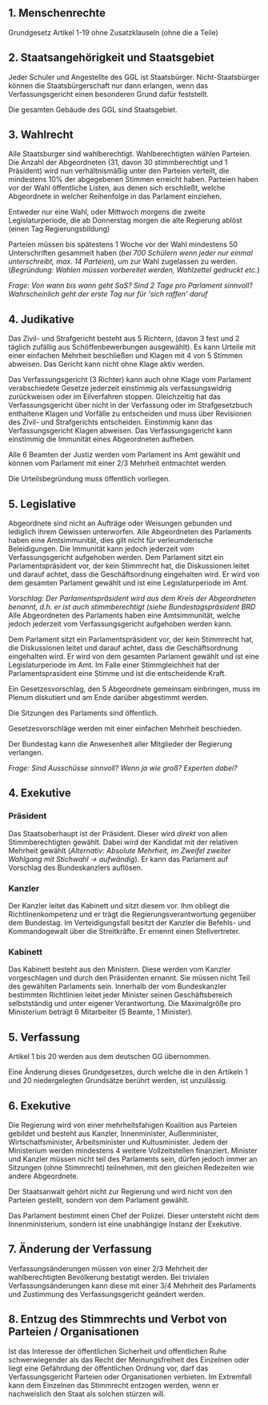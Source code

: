 ## 1. Menschenrechte
Grundgesetz Artikel 1-19 ohne Zusatzklauseln (ohne die a Teile)


## 2. Staatsangehörigkeit und Staatsgebiet


Jeder Schuler und Angestellte des GGL ist Staatsbürger. Nicht-Staatsbürger können die Staatsbürgerschaft nur dann erlangen, wenn das Verfassungsgericht einen besonderen Grund dafür feststellt.

Die gesamten Gebäude des GGL sind Staatsgebiet. 

## 3. Wahlrecht

Alle Staatsburger sind wahlberechtigt. Wahlberechtigten wählen Parteien. Die Anzahl der Abgeordneten (31, davon 30 stimmberechtigt und 1 Präsident) wird nun verhältnismäßig unter den Parteien verteilt, die mindestens 10% der abgegebenen Stimmen erreicht haben. Parteien haben vor der Wahl öffentliche Listen, aus denen sich erschließt, welche Abgeordnete in welcher Reihenfolge in das Parlament einziehen.

Entweder nur eine Wahl, oder Mittwoch morgens die zweite Legislaturperiode, die ab Donnerstag morgen die alte Regierung ablöst (einen Tag Regierungsbildung)

Parteien müssen bis spätestens 1 Woche vor der Wahl mindestens 50 Unterschriften gesammelt haben (_bei 700 Schülern wenn jeder
nur einmal unterschreibt, max. 14 Parteien_), um zur Wahl zugelassen zu werden.
(_Begründung: Wahlen müssen vorbereitet werden, Wahlzettel gedruckt etc._)

_Frage: Von wann bis wann geht SaS? Sind 2 Tage pro Parlament sinnvoll? Wahrscheinlich geht der erste Tag nur für 'sich raffen' daruf_

## 4. Judikative

Das Zivil- und Strafgericht besteht aus 5 Richtern, (davon 3 fest und 2 täglich zufällig aus Schöffenbewerbungen ausgewählt). Es kann Urteile mit einer einfachen Mehrheit beschließen und Klagen mit 4 von 5 Stimmen abweisen. Das Gericht kann nicht ohne Klage aktiv werden.

Das Verfassungsgericht (3 Richter) kann auch ohne Klage vom Parlament verabschiedete Gesetze jederzeit einstimmig als verfassungswidrig zurückweisen oder im Eilverfahren stoppen. Gleichzeitig hat das Verfassungsgericht über nicht in der Verfassung oder im Strafgesetzbuch enthaltene Klagen und Vorfälle zu entscheiden und muss über Revisionen des Zivil- und Strafgerichts entscheiden. Einstimmig kann das Verfassungsgericht Klagen abweisen. Das Verfassungsgericht kann einstimmig die Immunität eines Abgeordneten aufheben.

Alle 6 Beamten der Justiz werden vom Parlament ins Amt gewählt und können vom Parlament mit einer 2/3 Mehrheit entmachtet werden. 

Die Urteilsbegründung muss öffentlich vorliegen.

## 5. Legislative


Abgeordnete sind nicht an Aufträge oder Weisungen gebunden und lediglich ihrem Gewissen unterworfen.
Alle Abgeordneten des Parlaments haben eine Amtsimmunität, dies gilt nicht für verleumderische Beleidigungen. Die Immunität kann jedoch jederzeit vom Verfassungsgericht aufgehoben werden.
Dem Parlament sitzt ein Parlamentspräsident vor, der kein Stimmrecht hat, die Diskussionen leitet und darauf achtet, dass die Geschäftsordnung eingehalten wird. Er wird von dem gesamten Parlament gewählt und ist eine Legislaturperiode im Amt.

_Vorschlag: Der Parlamentspräsident wird aus dem Kreis der Abgeordneten benannt, d.h. er ist auch stimmberechtigt (siehe
Bundestagspräsident BRD_
Alle Abgeordneten des Parlaments haben eine Amtsimmunität, welche jedoch jederzeit vom Verfassungsgericht aufgehoben werden kann. 

Dem Parlament sitzt ein Parlamentspräsident vor, der kein Stimmrecht hat, die Diskussionen leitet und darauf achtet, dass die Geschäftsordnung eingehalten wird. Er wird von dem gesamten Parlament gewählt und ist eine Legislaturperiode im Amt. Im Falle einer Stimmgleichheit hat der Parlamentsprasident eine Stimme und ist die entscheidende Kraft. 


Ein Gesetzesvorschlag, den 5 Abgeordnete gemeinsam einbringen, muss im Plenum diskutiert und am Ende darüber abgestimmt werden. 

Die Sitzungen des Parlaments sind öffentlich.

Gesetzesvorschläge werden mit einer einfachen Mehrheit beschieden. 


Der Bundestag kann die Anwesenheit aller Mitglieder der Regierung verlangen.

_Frage: Sind Ausschüsse sinnvoll? Wenn ja wie groß? Experten dabei?_

## 4. Exekutive

### Präsident

Das Staatsoberhaupt ist der Präsident. Dieser wird *direkt* von allen Stimmberechtigten gewählt. Dabei wird der
Kandidat mit der relativen Mehrheit gewählt (_Alternativ: Absolute Mehrheit, im Zweifel zweiter Wahlgang mit Stichwahl -> aufwändig_).
Er kann das Parlament auf Vorschlag des Bundeskanzlers auflösen.

### Kanzler

Der Kanzler leitet das Kabinett und sitzt diesem vor. Ihm obliegt die Richtlinenkompetenz und er trägt die Regierungsverantwortung gegenüber dem Bundestag.
Im Verteidigungsfall besitzt der Kanzler die Befehls- und Kommandogewalt über die Streitkräfte.
Er ernennt einen Stellvertreter.

### Kabinett

Das Kabinett besteht aus den Ministern. Diese werden vom Kanzler vorgeschlagen und durch den Präsidenten ernannt. Sie müssen
nicht Teil des gewählten Parlaments sein.
Innerhalb der vom Bundeskanzler bestimmten Richtlinien leitet jeder Minister seinen Geschäftsbereich selbstständig und
unter eigener Verantwortung.
Die Maximalgröße pro Ministerium beträgt 6 Mitarbeiter (5 Beamte, 1 Minister).


## 5. Verfassung

Artikel 1 bis 20 werden aus dem deutschen GG übernommen.

Eine Änderung dieses Grundgesetzes, durch welche die in den Artikeln 1 und 20 niedergelegten Grundsätze berührt werden, ist unzulässig.

## 6. Exekutive

Die Regierung wird von einer mehrheitsfahigen Koalition aus Parteien gebildet und besteht aus Kanzler, Innenminister, Außenminister, Wirtschatfsminister, Arbeitsminister und Kultusminister. Jedem der Ministerium werden mindestens 4 weitere Vollzeitstellen finanziert. Minister und Kanzler müssen nicht teil des Parlaments sein, dürfen jedoch immer an Sitzungen (ohne Stimmrecht) teilnehmen, mit den gleichen Redezeiten wie andere Abgeordnete. 

Der Staatsanwalt gehört nicht zur Regierung und wird nicht von den Parteien gestellt, sondern von dem Parlament gewählt. 

Das Parlament bestimmt einen Chef der Polizei. Dieser untersteht nicht dem Innenministerium, sondern ist eine unabhängige Instanz der Exekutive. 

## 7. Änderung der Verfassung
Verfassungsänderungen müssen von einer 2/3 Mehrheit der wahlberechtigten Bevölkerung bestatigt werden.
Bei trivialen Verfassungsänderungen kann diese mit einer 3/4 Mehrheit des Parlaments und Zustimmung des Verfassungsgericht geändert werden.

## 8. Entzug des Stimmrechts und Verbot von Parteien / Organisationen
Ist das Interesse der öffentlichen Sicherheit und offentlichen Ruhe schwerwiegender als das Recht der Meinungsfreiheit des Einzelnen oder liegt eine Gefährdung der öffentlichen Ordnung vor, darf das Verfassungsgericht Parteien oder Organisationen verbieten. Im Extremfall kann dem Einzelnen das Stimmrecht entzogen werden, wenn er nachweislich den Staat als solchen stürzen will.
